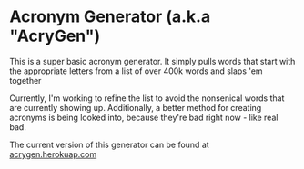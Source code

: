 # Acronym Generator (a.k.a "AcryGen")

This is a super basic acronym generator. It simply pulls words that start with the appropriate letters from a list of over 400k words and slaps 'em together

Currently, I'm working to refine the list to avoid the nonsenical words that are currently showing up. Additionally, a better method for creating acronyms is being looked into, because they're bad right now - like real bad.

The current version of this generator can be found at [acrygen.herokuap.com](acrygen.herokuapp.com)